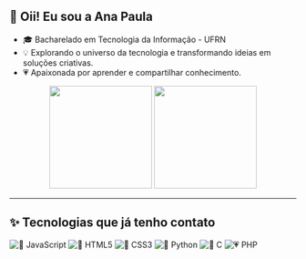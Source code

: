 ##  👋  Oii! Eu sou a Ana Paula  

- 🎓 Bacharelado em Tecnologia da Informação - UFRN  
- 💡 Explorando o universo da tecnologia e transformando ideias em soluções criativas.  
- 💗 Apaixonada por aprender e compartilhar conhecimento.

<p align="center">
  <img height="180em" src="https://github-readme-stats.vercel.app/api?username=paulamelo1&show_icons=true&title_color=ffb6c1&icon_color=ffb6c1&text_color=ffe4e1&bg_color=2a2a2a"/>
  <img height="180em" src="https://github-readme-stats.vercel.app/api/top-langs/?username=paulamelo1&layout=compact&title_color=ffb6c1&text_color=ffe4e1&bg_color=2a2a2a"/>
</p>

---

## ✨ Tecnologias que já tenho contato  
![💛 JavaScript](https://img.shields.io/badge/JavaScript-ffb6c1?style=for-the-badge&logo=javascript&logoColor=2a2a2a)
![🧡 HTML5](https://img.shields.io/badge/HTML5-ffb6c1?style=for-the-badge&logo=html5&logoColor=2a2a2a)
![💙 CSS3](https://img.shields.io/badge/CSS3-ffb6c1?style=for-the-badge&logo=css3&logoColor=2a2a2a)
![💜 Python](https://img.shields.io/badge/Python-ffb6c1?style=for-the-badge&logo=python&logoColor=2a2a2a)
![🤍 C](https://img.shields.io/badge/C-ffb6c1?style=for-the-badge&logo=c&logoColor=2a2a2a)
![💗 PHP](https://img.shields.io/badge/PHP-ffb6c1?style=for-the-badge&logo=php&logoColor=2a2a2a)
